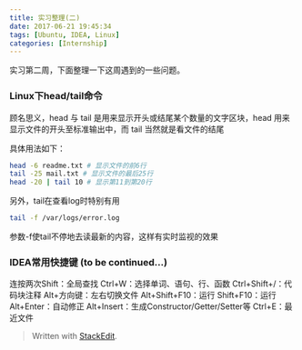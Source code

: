 ```yaml
---
title: 实习整理(二)
date: 2017-06-21 19:45:34
tags: [Ubuntu, IDEA, Linux]
categories: [Internship]
---
```


实习第二周，下面整理一下这周遇到的一些问题。

### Linux下head/tail命令

顾名思义，head 与 tail 是用来显示开头或结尾某个数量的文字区块，head 用来显示文件的开头至标准输出中，而 tail 当然就是看文件的结尾

具体用法如下：

``` bash
head -6 readme.txt # 显示文件的前6行
tail -25 mail.txt # 显示文件的最后25行
head -20 | tail 10 # 显示第11到第20行
```

另外，tail在查看log时特别有用
``` bash
tail -f /var/logs/error.log
```
参数-f使tail不停地去读最新的内容，这样有实时监视的效果

### IDEA常用快捷键 (to be continued...)

连按两次Shift：全局查找
Ctrl+W：选择单词、语句、行、函数
Ctrl+Shift+/：代码块注释
Alt+方向键：左右切换文件
Alt+Shift+F10：运行
Shift+F10：运行
Alt+Enter：自动修正
Alt+Insert：生成Constructor/Getter/Setter等
Ctrl+E：最近文件



> Written with [StackEdit](https://stackedit.io/).
